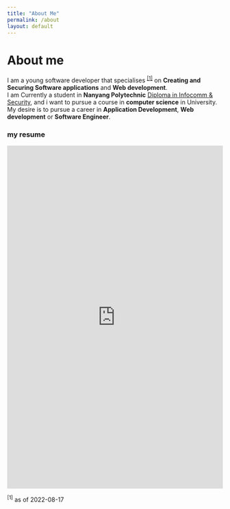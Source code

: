 ```yaml
---
title: "About Me"
permalink: /about
layout: default
---
```


# About me
I am a young software developer that specialises <sup><a href="#1">[1]</a></sup> on **Creating and Securing Software applications** and **Web development**.
<br>
I am Currently a student in **Nanyang Polytechnic** <a href="https://www.nyp.edu.sg/schools/sit/full-time-courses/infocomm-and-security.html" target="_blank"> Diploma in Infocomm & Security</a>, and i want to pursue a course in **computer science** in University. My desire is to pursue a career in **Application Development**, **Web development** or **Software Engineer**.
<br />

### my resume
<iframe src="https://drive.google.com/file/d/1NI3c08PeJgJFVVCwoLa5Fg4h4-e11JFz/preview" style="width:100%; height:50rem;" frameborder="0"></iframe>


<span id="#1"><sup>[1]</sup> as of <span class="date">2022-08-17</span></span>
